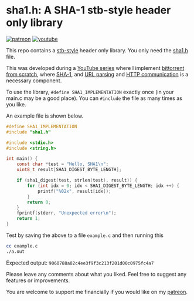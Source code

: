 # sha1.h: A SHA-1 stb-style header only library

[![patreon](https://img.shields.io/badge/patreon-FF5441?style=for-the-badge&logo=Patreon)](https://www.patreon.com/hughdavenport)
[![youtube](https://img.shields.io/badge/youtube-FF0000?style=for-the-badge&logo=youtube)](https://www.youtube.com/watch?v=dqw7B6eR9P8&list=PL5r5Q39GjMDfetFdGmnhjw1svsALW1HIY)

This repo contains a [stb-style](https://github.com/nothings/stb/blob/master/docs/stb_howto.txt) header only library. You only need the [sha1.h](https://github.com/hughdavenport/sha1.h/raw/refs/heads/main/sha1.h) file.

This was developed during a [YouTube series](https://www.youtube.com/watch?v=dqw7B6eR9P8&list=PL5r5Q39GjMDfetFdGmnhjw1svsALW1HIY) where I implement [bittorrent from scratch](https://github.com/hughdavenport/codecrafters-bittorrent-c), where [SHA-1](https://github.com/hughdavenport/sha1.h), and [URL parsing](https://github.com/hughdavenport/url.h/raw/refs/heads/main/url.h) and [HTTP communication](https://github.com/hughdavenport/http.h) is a necessary component.

To use the library, `#define SHA1_IMPLEMENTATION` exactly once (in your main.c may be a good place). You can `#include` the file as many times as you like.

An example file is shown below.
```c
#define SHA1_IMPLEMENTATION
#include "sha1.h"

#include <stdio.h>
#include <string.h>

int main() {
    const char *test = "Hello, SHA1\n";
    uint8_t result[SHA1_DIGEST_BYTE_LENGTH];

    if (sha1_digest(test, strlen(test), result)) {
        for (int idx = 0; idx < SHA1_DIGEST_BYTE_LENGTH; idx ++) {
            printf("%02x", result[idx]);
        }
        return 0;
    }
    fprintf(stderr, "Unexpected error\n");
    return 1;
}
```

Test by saving the above to a file `example.c` and then running this
```sh
cc example.c
./a.out
```

Expected output: `9060788a02c4ee3f9f3c213f201d00c0975fc4a7`

Please leave any comments about what you liked. Feel free to suggest any features or improvements.

You are welcome to support me financially if you would like on my [patreon](https://www.patreon.com/hughdavenport).
